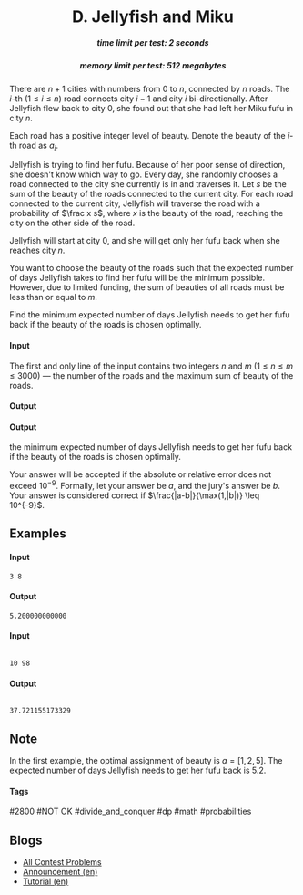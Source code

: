 <h1 style='text-align: center;'> D. Jellyfish and Miku</h1>

<h5 style='text-align: center;'>time limit per test: 2 seconds</h5>
<h5 style='text-align: center;'>memory limit per test: 512 megabytes</h5>

There are $n + 1$ cities with numbers from $0$ to $n$, connected by $n$ roads. The $i$-th $(1 \leq i \leq n)$ road connects city $i-1$ and city $i$ bi-directionally. After Jellyfish flew back to city $0$, she found out that she had left her Miku fufu in city $n$.

Each road has a positive integer level of beauty. Denote the beauty of the $i$-th road as $a_i$.

Jellyfish is trying to find her fufu. Because of her poor sense of direction, she doesn't know which way to go. Every day, she randomly chooses a road connected to the city she currently is in and traverses it. Let $s$ be the sum of the beauty of the roads connected to the current city. For each road connected to the current city, Jellyfish will traverse the road with a probability of $\frac x s$, where $x$ is the beauty of the road, reaching the city on the other side of the road.

Jellyfish will start at city $0$, and she will get only her fufu back when she reaches city $n$.

You want to choose the beauty of the roads such that the expected number of days Jellyfish takes to find her fufu will be the minimum possible. However, due to limited funding, the sum of beauties of all roads must be less than or equal to $m$. 

Find the minimum expected number of days Jellyfish needs to get her fufu back if the beauty of the roads is chosen optimally.

#### Input

The first and only line of the input contains two integers $n$ and $m$ ($1 \leq n \leq m \leq 3000$) — the number of the roads and the maximum sum of beauty of the roads.

#### Output

#### Output

 the minimum expected number of days Jellyfish needs to get her fufu back if the beauty of the roads is chosen optimally.

Your answer will be accepted if the absolute or relative error does not exceed $10^{-9}$. Formally, let your answer be $a$, and the jury's answer be $b$. Your answer is considered correct if $\frac{|a-b|}{\max(1,|b|)} \leq 10^{-9}$.

## Examples

#### Input


```text
3 8
```
#### Output


```text
5.200000000000
```
#### Input

```text

10 98

```
#### Output


```text

37.721155173329
```
## Note

In the first example, the optimal assignment of beauty is $a=[1, 2, 5]$. The expected number of days Jellyfish needs to get her fufu back is $5.2$.



#### Tags 

#2800 #NOT OK #divide_and_conquer #dp #math #probabilities 

## Blogs
- [All Contest Problems](../Codeforces_Round_901_(Div._1).md)
- [Announcement (en)](../blogs/Announcement_(en).md)
- [Tutorial (en)](../blogs/Tutorial_(en).md)
